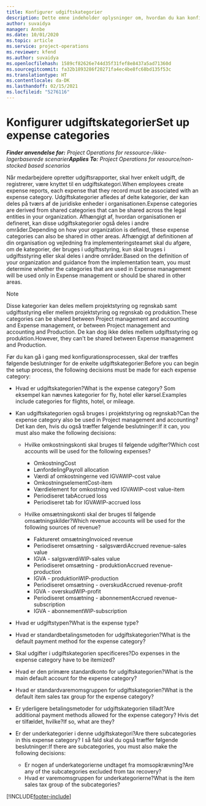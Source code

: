 ```yaml
---
title: Konfigurer udgiftskategorier
description: Dette emne indeholder oplysninger om, hvordan du kan konfigurere udgiftskategorier og delte kategorier for udgiftsrapporter.
author: suvaidya
manager: Annbe
ms.date: 10/01/2020
ms.topic: article
ms.service: project-operations
ms.reviewer: kfend
ms.author: suvaidya
ms.openlocfilehash: 1589cf82626e744d35f31fef8e8437a5ad71360d
ms.sourcegitcommit: fa32b1893286f20271fa4ec4be8fc68bd135f53c
ms.translationtype: HT
ms.contentlocale: da-DK
ms.lasthandoff: 02/15/2021
ms.locfileid: "5276116"
---
```

# <a name="set-up-expense-categories"></a><span data-ttu-id="4a47e-103">Konfigurer udgiftskategorier</span><span class="sxs-lookup"><span data-stu-id="4a47e-103">Set up expense categories</span></span>

<span data-ttu-id="4a47e-104">_**Finder anvendelse for:** Project Operations for ressource-/ikke-lagerbaserede scenarier_</span><span class="sxs-lookup"><span data-stu-id="4a47e-104">_**Applies To:** Project Operations for resource/non-stocked based scenarios_</span></span>

<span data-ttu-id="4a47e-105">Når medarbejdere opretter udgiftsrapporter, skal hver enkelt udgift, de registrerer, være knyttet til en udgiftskategori.</span><span class="sxs-lookup"><span data-stu-id="4a47e-105">When employees create expense reports, each expense that they record must be associated with an expense category.</span></span> <span data-ttu-id="4a47e-106">Udgiftskategorier afledes af delte kategorier, der kan deles på tværs af de juridiske enheder i organisationen.</span><span class="sxs-lookup"><span data-stu-id="4a47e-106">Expense categories are derived from shared categories that can be shared across the legal entities in your organization.</span></span> <span data-ttu-id="4a47e-107">Afhængigt af, hvordan organisationen er defineret, kan disse udgiftskategorier også deles i andre områder.</span><span class="sxs-lookup"><span data-stu-id="4a47e-107">Depending on how your organization is defined, these expense categories can also be shared in other areas.</span></span> <span data-ttu-id="4a47e-108">Afhængigt af definitionen af din organisation og vejledning fra implementeringsteamet skal du afgøre, om de kategorier, der bruges i udgiftsstyring, kun skal bruges i udgiftsstyring eller skal deles i andre områder.</span><span class="sxs-lookup"><span data-stu-id="4a47e-108">Based on the definition of your organization and guidance from the implementation team, you must determine whether the categories that are used in Expense management will be used only in Expense management or should be shared in other areas.</span></span>

> [!NOTE]
> <span data-ttu-id="4a47e-109">Disse kategorier kan deles mellem projektstyring og regnskab samt udgiftsstyring eller mellem projektstyring og regnskab og produktion.</span><span class="sxs-lookup"><span data-stu-id="4a47e-109">These categories can be shared between Project management and accounting and Expense management, or between Project management and accounting and Production.</span></span> <span data-ttu-id="4a47e-110">De kan dog ikke deles mellem udgiftsstyring og produktion.</span><span class="sxs-lookup"><span data-stu-id="4a47e-110">However, they can't be shared between Expense management and Production.</span></span>

<span data-ttu-id="4a47e-111">Før du kan gå i gang med konfigurationsprocessen, skal der træffes følgende beslutninger for de enkelte udgiftskategorier:</span><span class="sxs-lookup"><span data-stu-id="4a47e-111">Before you can begin the setup process, the following decisions must be made for each expense category:</span></span>

- <span data-ttu-id="4a47e-112">Hvad er udgiftskategorien?</span><span class="sxs-lookup"><span data-stu-id="4a47e-112">What is the expense category?</span></span> <span data-ttu-id="4a47e-113">Som eksempel kan nævnes kategorier for fly, hotel eller kørsel.</span><span class="sxs-lookup"><span data-stu-id="4a47e-113">Examples include categories for flights, hotel, or mileage.</span></span>
- <span data-ttu-id="4a47e-114">Kan udgiftskategorien også bruges i projektstyring og regnskab?</span><span class="sxs-lookup"><span data-stu-id="4a47e-114">Can the expense category also be used in Project management and accounting?</span></span> <span data-ttu-id="4a47e-115">Det kan den, hvis du også træffer følgende beslutninger:</span><span class="sxs-lookup"><span data-stu-id="4a47e-115">If it can, you must also make the following decisions:</span></span>

    - <span data-ttu-id="4a47e-116">Hvilke omkostningskonti skal bruges til følgende udgifter?</span><span class="sxs-lookup"><span data-stu-id="4a47e-116">Which cost accounts will be used for the following expenses?</span></span>

        - <span data-ttu-id="4a47e-117">Omkostning</span><span class="sxs-lookup"><span data-stu-id="4a47e-117">Cost</span></span>
        - <span data-ttu-id="4a47e-118">Lønfordeling</span><span class="sxs-lookup"><span data-stu-id="4a47e-118">Payroll allocation</span></span>
        - <span data-ttu-id="4a47e-119">Værdi af omkostningerne ved IGVA</span><span class="sxs-lookup"><span data-stu-id="4a47e-119">WIP-cost value</span></span>
        - <span data-ttu-id="4a47e-120">Omkostningselement</span><span class="sxs-lookup"><span data-stu-id="4a47e-120">Cost-item</span></span>
        - <span data-ttu-id="4a47e-121">Værdielement for omkostning ved IGVA</span><span class="sxs-lookup"><span data-stu-id="4a47e-121">WIP-cost value-item</span></span>
        - <span data-ttu-id="4a47e-122">Periodiseret tab</span><span class="sxs-lookup"><span data-stu-id="4a47e-122">Accrued loss</span></span>
        - <span data-ttu-id="4a47e-123">Periodiseret tab for IGVA</span><span class="sxs-lookup"><span data-stu-id="4a47e-123">WIP-accrued loss</span></span>

    - <span data-ttu-id="4a47e-124">Hvilke omsætningskonti skal der bruges til følgende omsætningskilder?</span><span class="sxs-lookup"><span data-stu-id="4a47e-124">Which revenue accounts will be used for the following sources of revenue?</span></span>

        - <span data-ttu-id="4a47e-125">Faktureret omsætning</span><span class="sxs-lookup"><span data-stu-id="4a47e-125">Invoiced revenue</span></span>
        - <span data-ttu-id="4a47e-126">Periodiseret omsætning - salgsværdi</span><span class="sxs-lookup"><span data-stu-id="4a47e-126">Accrued revenue-sales value</span></span>
        - <span data-ttu-id="4a47e-127">IGVA - salgsværdi</span><span class="sxs-lookup"><span data-stu-id="4a47e-127">WIP-sales value</span></span>
        - <span data-ttu-id="4a47e-128">Periodiseret omsætning - produktion</span><span class="sxs-lookup"><span data-stu-id="4a47e-128">Accrued revenue-production</span></span>
        - <span data-ttu-id="4a47e-129">IGVA - produktion</span><span class="sxs-lookup"><span data-stu-id="4a47e-129">WIP-production</span></span>
        - <span data-ttu-id="4a47e-130">Periodiseret omsætning - overskud</span><span class="sxs-lookup"><span data-stu-id="4a47e-130">Accrued revenue-profit</span></span>
        - <span data-ttu-id="4a47e-131">IGVA - overskud</span><span class="sxs-lookup"><span data-stu-id="4a47e-131">WIP-profit</span></span>
        - <span data-ttu-id="4a47e-132">Periodiseret omsætning - abonnement</span><span class="sxs-lookup"><span data-stu-id="4a47e-132">Accrued revenue-subscription</span></span>
        - <span data-ttu-id="4a47e-133">IGVA - abonnement</span><span class="sxs-lookup"><span data-stu-id="4a47e-133">WIP-subscription</span></span>

- <span data-ttu-id="4a47e-134">Hvad er udgiftstypen?</span><span class="sxs-lookup"><span data-stu-id="4a47e-134">What is the expense type?</span></span>
- <span data-ttu-id="4a47e-135">Hvad er standardbetalingsmetoden for udgiftskategorien?</span><span class="sxs-lookup"><span data-stu-id="4a47e-135">What is the default payment method for the expense category?</span></span>
- <span data-ttu-id="4a47e-136">Skal udgifter i udgiftskategorien specificeres?</span><span class="sxs-lookup"><span data-stu-id="4a47e-136">Do expenses in the expense category have to be itemized?</span></span>
- <span data-ttu-id="4a47e-137">Hvad er den primære standardkonto for udgiftskategorien?</span><span class="sxs-lookup"><span data-stu-id="4a47e-137">What is the main default account for the expense category?</span></span>
- <span data-ttu-id="4a47e-138">Hvad er standardvaremomsgruppen for udgiftskategorien?</span><span class="sxs-lookup"><span data-stu-id="4a47e-138">What is the default item sales tax group for the expense category?</span></span>
- <span data-ttu-id="4a47e-139">Er yderligere betalingsmetoder for udgiftskategorien tilladt?</span><span class="sxs-lookup"><span data-stu-id="4a47e-139">Are additional payment methods allowed for the expense category?</span></span> <span data-ttu-id="4a47e-140">Hvis det er tilfældet, hvilke?</span><span class="sxs-lookup"><span data-stu-id="4a47e-140">If so, what are they?</span></span>
- <span data-ttu-id="4a47e-141">Er der underkategorier i denne udgiftskategori?</span><span class="sxs-lookup"><span data-stu-id="4a47e-141">Are there subcategories in this expense category?</span></span> <span data-ttu-id="4a47e-142">I så fald skal du også træffer følgende beslutninger:</span><span class="sxs-lookup"><span data-stu-id="4a47e-142">If there are subcategories, you must also make the following decisions:</span></span>

    - <span data-ttu-id="4a47e-143">Er nogen af underkategorierne undtaget fra momsopkrævning?</span><span class="sxs-lookup"><span data-stu-id="4a47e-143">Are any of the subcategories excluded from tax recovery?</span></span>
    - <span data-ttu-id="4a47e-144">Hvad er varemomsgruppen for underkategorierne?</span><span class="sxs-lookup"><span data-stu-id="4a47e-144">What is the item sales tax group of the subcategories?</span></span>


[!INCLUDE[footer-include](../includes/footer-banner.md)]